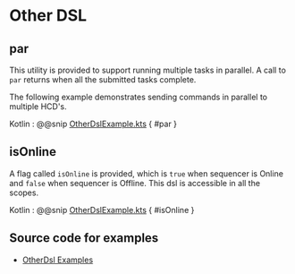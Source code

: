 # Other DSL

## par

This utility is provided to support running multiple tasks in parallel. A call to `par` returns when all the submitted tasks complete.

The following example demonstrates sending commands in parallel to multiple HCD's.

Kotlin
: @@snip [OtherDslExample.kts](../../../../../../../examples/src/main/kotlin/esw/ocs/scripts/examples/paradox/OtherDslExample.kts) { #par }  

## isOnline

A flag called `isOnline` is provided, which is `true` when sequencer is Online and `false` when sequencer is Offline.
This dsl is accessible in all the scopes.

Kotlin
: @@snip [OtherDslExample.kts](../../../../../../../examples/src/main/kotlin/esw/ocs/scripts/examples/paradox/OtherDslExample.kts) { #isOnline }  



## Source code for examples

* [OtherDsl Examples]($github.base_url$/examples/src/main/kotlin/esw/ocs/scripts/examples/paradox/MiscExample.kts)